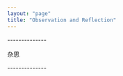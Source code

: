```yaml
---
layout: "page"
title: "Observation and Reflection"
---
```

\-\-\-\-\-\-\-\-\-\-\-\-\-\-

杂思

\-\-\-\-\-\-\-\-\-\-\-\-\-\-

